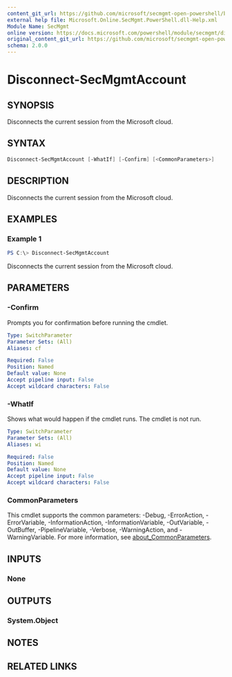 ```yaml
---
content_git_url: https://github.com/microsoft/secmgmt-open-powershell/blob/master/docs/help/Disconnect-SecMgmtAccount.md
external help file: Microsoft.Online.SecMgmt.PowerShell.dll-Help.xml
Module Name: SecMgmt
online version: https://docs.microsoft.com/powershell/module/secmgmt/disconnect-secmgmtaccount
original_content_git_url: https://github.com/microsoft/secmgmt-open-powershell/blob/master/docs/help/Disconnect-SecMgmtAccount.md
schema: 2.0.0
---
```


# Disconnect-SecMgmtAccount

## SYNOPSIS
Disconnects the current session from the Microsoft cloud.

## SYNTAX

```powershell
Disconnect-SecMgmtAccount [-WhatIf] [-Confirm] [<CommonParameters>]
```

## DESCRIPTION
Disconnects the current session from the Microsoft cloud.

## EXAMPLES

### Example 1
```powershell
PS C:\> Disconnect-SecMgmtAccount
```

Disconnects the current session from the Microsoft cloud.

## PARAMETERS

### -Confirm
Prompts you for confirmation before running the cmdlet.

```yaml
Type: SwitchParameter
Parameter Sets: (All)
Aliases: cf

Required: False
Position: Named
Default value: None
Accept pipeline input: False
Accept wildcard characters: False
```

### -WhatIf
Shows what would happen if the cmdlet runs.
The cmdlet is not run.

```yaml
Type: SwitchParameter
Parameter Sets: (All)
Aliases: wi

Required: False
Position: Named
Default value: None
Accept pipeline input: False
Accept wildcard characters: False
```

### CommonParameters
This cmdlet supports the common parameters: -Debug, -ErrorAction, -ErrorVariable, -InformationAction, -InformationVariable, -OutVariable, -OutBuffer, -PipelineVariable, -Verbose, -WarningAction, and -WarningVariable. For more information, see [about_CommonParameters](http://go.microsoft.com/fwlink/?LinkID=113216).

## INPUTS

### None

## OUTPUTS

### System.Object
## NOTES

## RELATED LINKS
